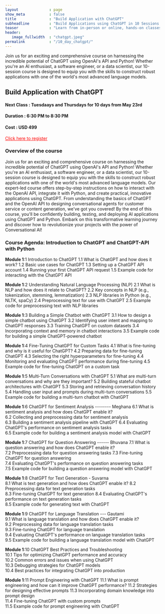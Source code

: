 ```yaml
---
layout              : page
show_meta           : false
title               : "Build Application with ChatGPT"
subheadline         : "Build Applications using ChatGPT in 10 Sessions using OpenAI API and Python"
teaser              : "Learn from in-person or online, hands-on classes taught by industry experts"
header:
   image_fullwidth  : "chatgpt.jpeg"
permalink           : "/10_day_chatgpt/"
---
```



Join us for an exciting and comprehensive course on harnessing the incredible potential of ChatGPT using OpenAI's API and Python! Whether you're an AI enthusiast, a software engineer, or a data scientist, our 10-session course is designed to equip you with the skills to construct robust applications with one of the world's most advanced language models.

## Build Application with ChatGPT

#### Next Class : Tuesdaays and Thursdays for 10 days from  May 23rd  
#### Duration   : 6:30 PM to 8:30 PM 
#### Cost       : USD 499 

<a href="https://www.mlacademy.io/register_chatgpt" style="color: red;">Click here to register</a>


### Overview of the course
Join us for an exciting and comprehensive course on harnessing the incredible potential of ChatGPT using OpenAI's API and Python! Whether you're an AI enthusiast, a software engineer, or a data scientist, our 10-session course is designed to equip you with the skills to construct robust applications with one of the world's most advanced language models.
Our expert-led course offers step-by-step instructions on how to interact with the OpenAI API, integrate it with Python, and create practical, innovative applications using ChatGPT. From understanding the basics of ChatGPT and the OpenAI API to designing conversational agents for customer service or content generation, we've got you covered!
By the end of this course, you'll be confidently building, testing, and deploying AI applications using ChatGPT and Python. Embark on this transformative learning journey and discover how to revolutionize your projects with the power of Conversational AI!

### Course Agenda: Introduction to ChatGPT and ChatGPT-API with Python

**Module 1**:1 Introduction to ChatGPT
1.1 What is ChatGPT and how does it work?
1.2 Basic use cases for ChatGPT
1.3 Setting up a ChatGPT API account
1.4 Running your first ChatGPT API request
1.5 Example code for interacting with the ChatGPT API

**Module 1**:2 Understanding Natural Language Processing (NLP)
2.1 What is NLP and how does it relate to ChatGPT?
2.2 Key concepts in NLP (e.g., tokenization, stemming, lemmatization)
2.3 NLP libraries in Python (e.g., NLTK, spaCy)
2.4 Preprocessing text for use with ChatGPT
2.5 Example code for preprocessing text with NLP libraries

**Module 1**:3 Building a Simple Chatbot with ChatGPT
3.1 How to design a simple chatbot using ChatGPT
3.2 Identifying user intent and mapping to ChatGPT responses
3.3 Training ChatGPT on custom datasets
3.4 Incorporating context and memory in chatbot interactions
3.5 Example code for building a simple ChatGPT-powered chatbot

**Module 1**:4 Fine-Tuning ChatGPT for Custom Tasks
4.1 What is fine-tuning and why is it useful for ChatGPT?
4.2 Preparing data for fine-tuning ChatGPT
4.3 Selecting the right hyperparameters for fine-tuning
4.4 Monitoring and evaluating ChatGPT performance during fine-tuning
4.5 Example code for fine-tuning ChatGPT on a custom task

**Module 1**:5 Multi-Turn Conversations with ChatGPT
5.1 What are multi-turn conversations and why are they important?
5.2 Building stateful chatbot architectures with ChatGPT
5.3 Storing and retrieving conversation history
5.4 Handling user input and prompts during multi-turn conversations
5.5 Example code for building a multi-turn chatbot with ChatGPT

**Module 1**:6 ChatGPT for Sentiment Analysis  -------- Meghana	
6.1 What is sentiment analysis and how does ChatGPT enable it?	
6.2 Collecting and preprocessing data for sentiment analysis	
6.3 Building a sentiment analysis pipeline with ChatGPT	
6.4 Evaluating ChatGPT's performance on sentiment analysis tasks	
6.5 Example code for building a sentiment analysis model with ChatGPT

**Module 1**:7 ChatGPT for Question Answering    ------ Bhuvana	
7.1 What is question answering and how does ChatGPT enable it?	
7.2 Preprocessing data for question answering tasks	
7.3 Fine-tuning ChatGPT for question answering	
7.4 Evaluating ChatGPT's performance on question answering tasks	
7.5 Example code for building a question answering model with ChatGPT

**Module 1**:8 ChatGPT for Text Generation         -  Suvarna	
8.1 What is text generation and how does ChatGPT enable it?	
8.2 Preprocessing data for text generation tasks	
8.3 Fine-tuning ChatGPT for text generation	
8.4 Evaluating ChatGPT's performance on text generation tasks	
8.5 Example code for generating text with ChatGPT	

**Module 1**:9 ChatGPT for Language Translation  --- Gautami	
9.1 What is language translation and how does ChatGPT enable it?	
9.2 Preprocessing data for language translation tasks	
9.3 Fine-tuning ChatGPT for language translation	
9.4 Evaluating ChatGPT's performance on language translation tasks	
9.5 Example code for building a language translation model with ChatGPT	

**Module 1**:10 ChatGPT Best Practices and Troubleshooting	
10.1 Tips for optimizing ChatGPT performance and accuracy	
10.2 Common errors and issues when using ChatGPT	
10.3 Debugging strategies for ChatGPT models	
10.4 Best practices for integrating ChatGPT into production	

**Module 1**:11 Prompt Engineering with ChatGPT	
11.1 What is prompt engineering and how can it improve ChatGPT performance?	
11.2 Strategies for designing effective prompts	
11.3 Incorporating domain knowledge into prompt design	
11.4 Fine-tuning ChatGPT with custom prompts	
11.5 Example code for prompt engineering with ChatGPT	
